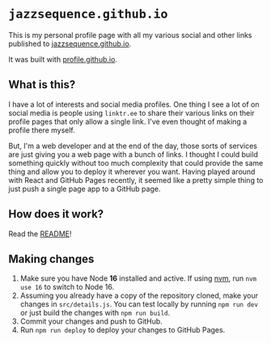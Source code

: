 # `jazzsequence.github.io`

This is my personal profile page with all my various social and other links published to [jazzsequence.github.io](https://jazzsequence.github.io).

It was built with [profile.github.io](https://github.com/jazzsequence/profile.github.io).

## What is this?

I have a lot of interests and social media profiles. One thing I see a lot of on social media is people using `linktr.ee` to share their various links on their profile pages that only allow a single link. I've even thought of making a profile there myself.

But, I'm a web developer and at the end of the day, those sorts of services are just giving you a web page with a bunch of links. I thought I could build something quickly without too much complexity that could provide the same thing and allow you to deploy it wherever you want. Having played around with React and GitHub Pages recently, it seemed like a pretty simple thing to just push a single page app to a GitHub page.

## How does it work?

Read the [README](https://github.com/jazzsequence/profile.github.io#how-does-it-work)!

## Making changes

1. Make sure you have Node **16** installed and active. If using [nvm](https://github.com/nvm-sh/nvm), run `nvm use 16` to switch to Node 16.
2. Assuming you already have a copy of the repository cloned, make your changes in `src/details.js`. You can test locally by running `npm run dev` or just build the changes with `npm run build`.
3. Commit your changes and push to GitHub.
4. Run `npm run deploy` to deploy your changes to GitHub Pages.